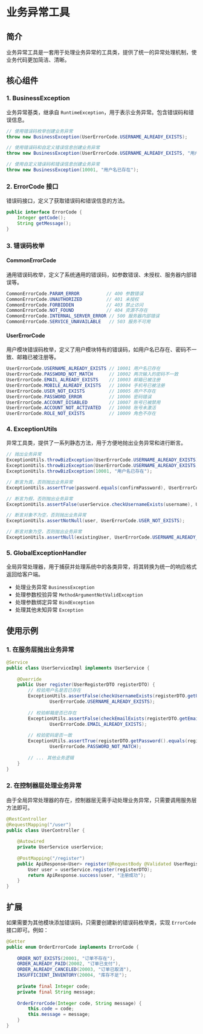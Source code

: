 # 业务异常工具

## 简介

业务异常工具是一套用于处理业务异常的工具类，提供了统一的异常处理机制，使业务代码更加简洁、清晰。

## 核心组件

### 1. BusinessException

业务异常基类，继承自 `RuntimeException`，用于表示业务异常。包含错误码和错误信息。

```java
// 使用错误码枚举创建业务异常
throw new BusinessException(UserErrorCode.USERNAME_ALREADY_EXISTS);

// 使用错误码和自定义错误信息创建业务异常
throw new BusinessException(UserErrorCode.USERNAME_ALREADY_EXISTS, "用户名 " + username + " 已存在");

// 使用自定义错误码和错误信息创建业务异常
throw new BusinessException(10001, "用户名已存在");
```

### 2. ErrorCode 接口

错误码接口，定义了获取错误码和错误信息的方法。

```java
public interface ErrorCode {
    Integer getCode();
    String getMessage();
}
```

### 3. 错误码枚举

#### CommonErrorCode

通用错误码枚举，定义了系统通用的错误码，如参数错误、未授权、服务器内部错误等。

```java
CommonErrorCode.PARAM_ERROR          // 400 参数错误
CommonErrorCode.UNAUTHORIZED         // 401 未授权
CommonErrorCode.FORBIDDEN            // 403 禁止访问
CommonErrorCode.NOT_FOUND            // 404 资源不存在
CommonErrorCode.INTERNAL_SERVER_ERROR // 500 服务器内部错误
CommonErrorCode.SERVICE_UNAVAILABLE   // 503 服务不可用
```

#### UserErrorCode

用户模块错误码枚举，定义了用户模块特有的错误码，如用户名已存在、密码不一致、邮箱已被注册等。

```java
UserErrorCode.USERNAME_ALREADY_EXISTS // 10001 用户名已存在
UserErrorCode.PASSWORD_NOT_MATCH      // 10002 两次输入的密码不一致
UserErrorCode.EMAIL_ALREADY_EXISTS    // 10003 邮箱已被注册
UserErrorCode.MOBILE_ALREADY_EXISTS   // 10004 手机号已被注册
UserErrorCode.USER_NOT_EXISTS         // 10005 用户不存在
UserErrorCode.PASSWORD_ERROR          // 10006 密码错误
UserErrorCode.ACCOUNT_DISABLED        // 10007 账号已被禁用
UserErrorCode.ACCOUNT_NOT_ACTIVATED   // 10008 账号未激活
UserErrorCode.ROLE_NOT_EXISTS         // 10009 角色不存在
```

### 4. ExceptionUtils

异常工具类，提供了一系列静态方法，用于方便地抛出业务异常和进行断言。

```java
// 抛出业务异常
ExceptionUtils.throwBizException(UserErrorCode.USERNAME_ALREADY_EXISTS);
ExceptionUtils.throwBizException(UserErrorCode.USERNAME_ALREADY_EXISTS, "用户名 " + username + " 已存在");
ExceptionUtils.throwBizException(10001, "用户名已存在");

// 断言为真，否则抛出业务异常
ExceptionUtils.assertTrue(password.equals(confirmPassword), UserErrorCode.PASSWORD_NOT_MATCH);

// 断言为假，否则抛出业务异常
ExceptionUtils.assertFalse(userService.checkUsernameExists(username), UserErrorCode.USERNAME_ALREADY_EXISTS);

// 断言对象不为空，否则抛出业务异常
ExceptionUtils.assertNotNull(user, UserErrorCode.USER_NOT_EXISTS);

// 断言对象为空，否则抛出业务异常
ExceptionUtils.assertNull(existingUser, UserErrorCode.USERNAME_ALREADY_EXISTS);
```

### 5. GlobalExceptionHandler

全局异常处理器，用于捕获并处理系统中的各类异常，将其转换为统一的响应格式返回给客户端。

- 处理业务异常 `BusinessException`
- 处理参数校验异常 `MethodArgumentNotValidException`
- 处理参数绑定异常 `BindException`
- 处理其他未知异常 `Exception`

## 使用示例

### 1. 在服务层抛出业务异常

```java
@Service
public class UserServiceImpl implements UserService {
    
    @Override
    public User register(UserRegisterDTO registerDTO) {
        // 校验用户名是否已存在
        ExceptionUtils.assertFalse(checkUsernameExists(registerDTO.getUsername()), 
                UserErrorCode.USERNAME_ALREADY_EXISTS);
        
        // 校验邮箱是否已存在
        ExceptionUtils.assertFalse(checkEmailExists(registerDTO.getEmail()), 
                UserErrorCode.EMAIL_ALREADY_EXISTS);
        
        // 校验密码是否一致
        ExceptionUtils.assertTrue(registerDTO.getPassword().equals(registerDTO.getConfirmPassword()), 
                UserErrorCode.PASSWORD_NOT_MATCH);
        
        // ... 其他业务逻辑
    }
}
```

### 2. 在控制器层处理业务异常

由于全局异常处理器的存在，控制器层无需手动处理业务异常，只需要调用服务层方法即可。

```java
@RestController
@RequestMapping("/user")
public class UserController {
    
    @Autowired
    private UserService userService;
    
    @PostMapping("/register")
    public ApiResponse<User> register(@RequestBody @Validated UserRegisterDTO registerDTO) {
        User user = userService.register(registerDTO);
        return ApiResponse.success(user, "注册成功");
    }
}
```

## 扩展

如果需要为其他模块添加错误码，只需要创建新的错误码枚举类，实现 `ErrorCode` 接口即可。例如：

```java
@Getter
public enum OrderErrorCode implements ErrorCode {
    
    ORDER_NOT_EXISTS(20001, "订单不存在"),
    ORDER_ALREADY_PAID(20002, "订单已支付"),
    ORDER_ALREADY_CANCELED(20003, "订单已取消"),
    INSUFFICIENT_INVENTORY(20004, "库存不足");
    
    private final Integer code;
    private final String message;
    
    OrderErrorCode(Integer code, String message) {
        this.code = code;
        this.message = message;
    }
}
``` 